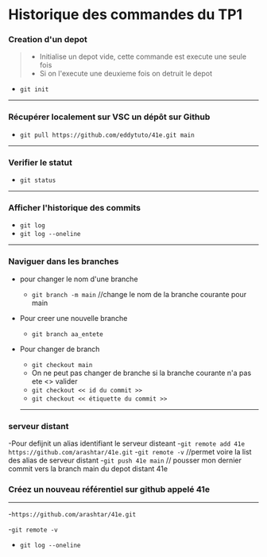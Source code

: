 # Historique des commandes du TP1

### Creation d'un depot

> - Initialise un depot vide, cette commande est execute une seule fois
> - Si on l'execute une deuxieme fois on detruit le depot
- `git init`

---

### Récupérer localement sur VSC un dépôt sur Github

- `git pull https://github.com/eddytuto/41e.git main `
---


### Verifier le statut 
- `git status` 
---
### Afficher l'historique des commits
- `git log`
- `git log --oneline`
---
### Naviguer dans les branches
- pour changer le nom d'une branche 
    - `git branch -m main` //change le nom de la branche courante pour main
- Pour creer une nouvelle branche 
    - `git branch aa_entete`
- Pour changer de branch
    - `git checkout main`
    - On ne peut pas changer de branche si la branche courante n'a pas ete <<commit>> valider
    - `git checkout << id du commit >>`
    - `git checkout << étiquette du commit >>`

    ---
### serveur distant
-Pour defijnit un alias identifiant le serveur disteant 
    -`git remote add 41e https://github.com/arashtar/41e.git`
    -`git remote -v` //permet voire la list des alias de serveur distant
    -`git push 41e main` // pousser mon dernier commit vers la branch main du depot distant 41e
     
### Créez un nouveau référentiel sur github appelé 41e
---

-`https://github.com/arashtar/41e.git`

-`git remote -v`

- `git log --oneline`


